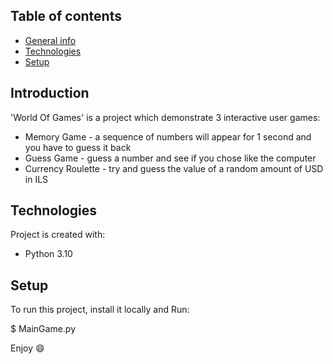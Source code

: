 ## Table of contents
* [General info](#general-info)
* [Technologies](#technologies)
* [Setup](#setup)

## Introduction 
'World Of Games' is a project which demonstrate 3 interactive user games:
* Memory Game - a sequence of numbers will appear for 1 second and you have to
guess it back
* Guess Game - guess a number and see if you chose like the computer
* Currency Roulette - try and guess the value of a random amount of USD in ILS
	
## Technologies
Project is created with:
* Python 3.10
	
## Setup
To run this project, install it locally and Run:

$ MainGame.py


Enjoy :smile: 
